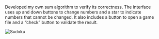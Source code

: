 Developed my own sum algorithm to verify its correctness. 
The interface uses up and down buttons to change numbers and a star to indicate numbers that cannot be changed. 
It also includes a button to open a game file and a “check” button to validate the result.

![Sudoku](https://github.com/user-attachments/assets/faab1b23-2bb1-4094-9150-f0997885614a)


